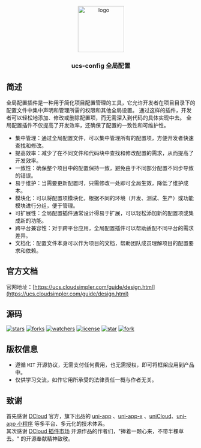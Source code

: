 <p align="center"><img alt="logo" src="https://ucs.cloudsimpler.com/logo/config.svg" width="123"></p>
<h3 align="center">ucs-config 全局配置</h3>

## 简述
全局配置插件是一种用于简化项目配置管理的工具，它允许开发者在项目目录下的配置文件中集中声明和管理所需的权限和其他全局设置。
通过这样的插件，开发者可以轻松地添加、修改或删除配置项，而无需深入到代码的具体实现中去。
全局配置插件不仅提高了开发效率，还确保了配置的一致性和可维护性。

- 集中管理：通过全局配置文件，可以集中管理所有的配置项，方便开发者快速查找和修改。
- 提高效率：减少了在不同文件和代码块中查找和修改配置的需求，从而提高了开发效率。
- 一致性：确保整个项目中的配置保持一致，避免由于不同部分配置不同步导致的错误。
- 易于维护：当需要更新配置时，只需修改一处即可全局生效，降低了维护成本。
- 模块化：可以将配置项模块化，根据不同的环境（开发、测试、生产）或功能模块进行分组，便于管理。
- 可扩展性：全局配置插件通常设计得易于扩展，可以轻松添加新的配置项或集成新的功能。
- 跨平台兼容性：对于跨平台应用，全局配置插件可以帮助适配不同平台的需求差异。
- 文档化：配置文件本身可以作为项目的文档，帮助团队成员理解项目的配置要求和依赖。

## 官方文档
官网地址：[https://ucs.cloudsimpler.com/guide/design.html](https://ucs.cloudsimpler.com/guide/design.html)

## 源码
[![stars](https://img.shields.io/github/stars/cloudsimpler/uni-ucs-design?style=social)](https://github.com/cloudsimpler/uni-ucs-design)
[![forks](https://img.shields.io/github/forks/cloudsimpler/uni-ucs-design?style=social)](https://github.com/cloudsimpler/uni-ucs-design)
[![watchers](https://img.shields.io/github/watchers/cloudsimpler/uni-ucs-design?style=social)](https://github.com/cloudsimpler/uni-ucs-design)
[![license](https://img.shields.io/github/license/cloudsimpler/uni-ucs-design?style=social)](https://github.com/cloudsimpler/uni-ucs-design)
[![star](https://gitee.com/cloudsimpler/uni-ucs-design/badge/star.svg?theme=white)](https://gitee.com/cloudsimpler/uni-ucs-design)
[![fork](https://gitee.com/cloudsimpler/uni-ucs-design/badge/fork.svg?theme=white)](https://gitee.com/cloudsimpler/uni-ucs-design)

## 版权信息
- 遵循 `MIT` 开源协议，无需支付任何费用，也无需授权，即可将框架应用到产品中。
- 仅供学习交流，如作它用所承受的法律责任一概与作者无关。

## 致谢
首先感谢 [DCloud](https://www.dcloud.io/) 官方，旗下出品的 [uni-app](https://uniapp.dcloud.net.cn/) 、[uni-app-x](https://uniapp.dcloud.net.cn/uni-app-x/) 、[uniCloud](https://uniapp.dcloud.net.cn/uniCloud/)、[uni-app 小程序](https://nativesupport.dcloud.net.cn/README) 等多平台、多元化的技术体系。  
其次感谢 [DCloud 插件市场](https://ext.dcloud.net.cn/) 开源作品的作者们，"捧着一颗心来，不带半棵草去。" 的开源奉献精神致敬。
